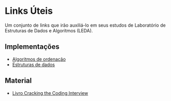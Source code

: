 # Links Úteis #

<p align="justify">Um conjunto de links que irão auxiliá-lo em seus estudos de Laboratório de Estruturas de Dados e 
Algoritmos (LEDA).</p>

## Implementações ##

  - [Algoritmos de ordenação](https://github.com/SpinnelSun/MySortingAlgorithms)
  - [Estruturas de dados](https://github.com/SpinnelSun/MyDataStructures)

## Material ## 

- [Livro Cracking the Coding Interview](https://www.pdfdrive.com/cracking-the-coding-interview-e52072841.html)